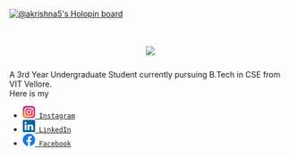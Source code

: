[![@akrishna5's Holopin board](https://holopin.io/api/user/board?user=akrishna5)](https://holopin.io/@akrishna5)
<h3></h3>
<h1 align="center">
  <a href="https://git.io/typing-svg">
    <img src="https://readme-typing-svg.herokuapp.com?font=Bradley+Hand+ITC&size=35&duration=3000&color=006400&background=FFA21E00&multiline=true&width=500&height=100&lines=Welcome+To+My+Profile...;I+am+Abhishek+Krishna+!!"></a></h1>
A 3rd Year Undergraduate Student currently pursuing B.Tech in CSE from VIT Vellore.
<br>
Here is my <ul>
	<li><code><a href="https://www.instagram.com/a_krishna5/" title="Instagram Profile"><img width="22" src="images/instagram.svg"> Instagram</a></code></li>
	<li><code><a href="https://www.linkedin.com/in/akrishna05/" title="LinkedIn Profile"><img width="22" src="images/linkedin.svg"> LinkedIn</a></code></li>
	<li><code><a href="https://www.facebook.com/krishnaRAZE/" title="Facebook Profile"><img width="22" src="images/facebook.png"> Facebook</a></code></li>
</ul>
